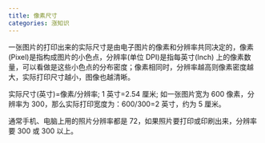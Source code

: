 ```yaml
---
title: 像素尺寸
categories: 涨知识
---
```


一张图片的打印出来的实际尺寸是由电子图片的像素和分辨率共同决定的，像素(Pixel)是指构成图片的小色点，分辨率(单位 DPI)是指每英寸(Inch)
上的像素数量，可以看做是这些小色点的分布密度；像素相同时，分辨率越高则像素密度越大，实际打印尺寸越小，图像也越清晰。

实际尺寸(英寸)=像素/分辨率; 1 英寸=2.54 厘米; 如一张图片宽为 600 像素，分辨率为 300，那么实际打印宽度为：600/300=2 英寸，约为 5 厘米。

通常手机、电脑上用的照片分辨率都是 72，如果照片要打印或印刷出来，分辨率要 300 或 300 以上。
